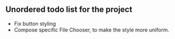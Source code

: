 ## Unordered todo list for the project
* Fix button styling
* Compose specific File Chooser, to make the style more uniform.